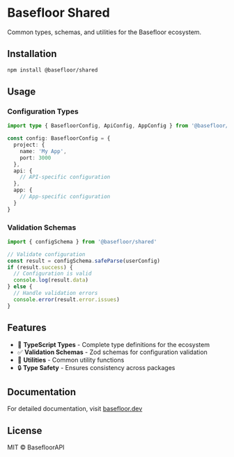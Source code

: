 # Basefloor Shared

Common types, schemas, and utilities for the Basefloor ecosystem.

## Installation

```bash
npm install @basefloor/shared
```

## Usage

### Configuration Types

```typescript
import type { BasefloorConfig, ApiConfig, AppConfig } from '@basefloor/shared'

const config: BasefloorConfig = {
  project: {
    name: 'My App',
    port: 3000
  },
  api: {
    // API-specific configuration
  },
  app: {
    // App-specific configuration
  }
}
```

### Validation Schemas

```typescript
import { configSchema } from '@basefloor/shared'

// Validate configuration
const result = configSchema.safeParse(userConfig)
if (result.success) {
  // Configuration is valid
  console.log(result.data)
} else {
  // Handle validation errors
  console.error(result.error.issues)
}
```

## Features

- 📝 **TypeScript Types** - Complete type definitions for the ecosystem
- ✅ **Validation Schemas** - Zod schemas for configuration validation
- 🔧 **Utilities** - Common utility functions
- 🔒 **Type Safety** - Ensures consistency across packages

## Documentation

For detailed documentation, visit [basefloor.dev](https://basefloor.dev)

## License

MIT © BasefloorAPI 